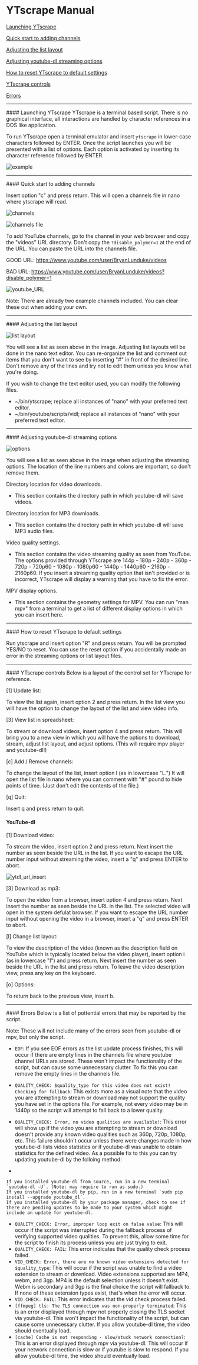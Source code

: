 # YTscrape Manual

[Launching YTscrape](#launch)

[Quick start to adding channels](#add_channels)

[Adjusting the list layout](#listlayout)

[Adjusting youtube-dl streaming options](#options)

[How to reset YTscrape to default settings](#reset)

[YTscrape controls](#ytscrape_controls)

[Errors](#errors)

---
<a name="launch"/>
#### Launching YTscrape
YTscrape is a terminal based script. There is no graphical interface, all interactions are handled by character references in a DOS like application.

To run YTscrape open a terminal emulator and insert `ytscrape` in lower-case characters followed by ENTER. Once the script launches you will be presented with a list of options. Each option is activated by inserting its character reference followed by ENTER.

![](images/manual_images/example.png "example")

---
<a name="add_channels"/>
#### Quick start to adding channels

Insert option "c" and press return. This will open a channels file in nano where ytscrape will read.

![](images/add_channels.png "channels")

![](images/add_channels_file.png "channels file")

To add YouTube channels, go to the channel in your web browser and copy the "videos" URL directory. Don't copy the `?disable_polymer=1` at the end of the URL. You can paste the URL into the channels file.

GOOD URL: https://www.youtube.com/user/BryanLunduke/videos

BAD URL: https://www.youtube.com/user/BryanLunduke/videos?disable_polymer=1

![](images/youtube_URL.png "youtube_URL")

Note: There are already two example channels included. You can clear these out when adding your own.

---
<a name="listlayout"/>
#### Adjusting the list layout

![](images/manual_images/nano.png "list layout")

You will see a list as seen above in the image. Adjusting list layouts will be done in the nano text editor. You can re-organize the list and comment out items that you don't want to see by inserting "#" in front of the desired line. Don't remove any of the lines and try not to edit them unless you know what you're doing.

If you wish to change the text editor used, you can modify the following files.

- ~/bin/ytscrape; replace all instances of "nano" with your preferred text editor.
- ~/bin/youtube/scripts/vidl; replace all instances of "nano" with your preferred text editor.

---
<a name="options"/>
#### Adjusting youtube-dl streaming options

![](images/manual_images/options.png "options")

You will see a list as seen above in the image when adjusting the streaming options. The location of the line numbers and colons are important, so don't remove them.

Directory location for video downloads.

- This section contains the directory path in which youtube-dl will save videos.

Directory location for MP3 downloads.

- This section contains the directory path in which youtube-dl will save MP3 audio files.

Video quality settings.

- This section contains the video streaming quality as seen from YouTube. The options provided through YTscrape are 144p - 180p - 240p - 360p - 720p - 720p60 - 1080p - 1080p60 - 1440p - 1440p60 - 2160p - 2160p60. If you insert a streaming quality option that isn't provided or is incorrect, YTscrape will display a warning that you have to fix the error.

MPV display options.

- This section contains the geometry settings for MPV. You can run "man mpv" from a terminal to get a list of different display options in which you can insert here.

---
<a name="reset"/>
#### How to reset YTscrape to default settings

Run ytscrape and insert option "R" and press return. You will be prompted YES/NO to reset. You can use the reset option if you accidentally made an error in the streaming options or list layout files.

---
<a name="ytscrape_controls"/>
#### YTscrape controls
Below is a layout of the control set for YTscrape for reference.

[1] Update list:

To view the list again, insert option 2 and press return. In the list view you will have the option to change the layout of the list and view video info.

[3] View list in spreadsheet:

To stream or download videos, insert option 4 and press return. This will bring you to a new view in which you will have the options to download, stream, adjust list layout, and adjust options. (This will require mpv player and youtube-dl!)

[c] Add / Remove channels:

To change the layout of the list, insert option l (as in lowercase "L.") It will open the list file in nano where you can comment with "#" pound to hide points of time. (Just don't edit the contents of the file.)

[q] Quit:

Insert q and press return to quit.

#### YouTube-dl

[1] Download video:

To stream the video, insert option 2 and press return. Next insert the number as seen beside the URL in the list. If you want to escape the URL number input without streaming the video, insert a "q" and press ENTER to abort.

![](images/ytdl_url_insert.png "ytdl_url_insert")

[3] Download as mp3:

To open the video from a browser, insert option 4 and press return. Next insert the number as seen beside the URL in the list. The selected video will open in the system defulat browser. If you want to escape the URL number input without opening the video in a browser, insert a "q" and press ENTER to abort.

[l] Change list layout:

To view the description of the video (known as the description field on YouTube which is typically located below the video player), insert option i (as in lowercase "I")  and press return. Next insert the number as seen beside the URL in the list and press return. To leave the video description view, press any key on the keyboard.

[o] Options:

To return back to the previous view, insert b.

---
<a name="errors"/>
#### Errors
Below is a list of pottential errors that may be reported by the script.

Note: These will not include many of the errors seen from youtube-dl or mpv, but only the script.

- `EOF`: If you see EOF errors as the list update process finishes, this will occur if there are empty lines in the channels file where youtube channel URLs are stored. These won't impact the functionality of the script, but can cause some unnecessary clutter. To fix this you can remove the empty lines in the channels file.
- `QUALITY_CHECK: $quality_type for this video does not exist! Checking for fallback`: This exists more as a visual note that the video you are attempting to stream or download may not support the quality you have set in the options file. For example, not every video may be in 1440p so the script will attempt to fall back to a lower quality.
- `QUALITY_CHECK: Error, no video qualities are available!`: This error will show up if the video you are attempting to stream or download doesn't provide any known video qualities such as 360p, 720p, 1080p, etc. This failure shouldn't occur unless there were changes made in how youtube-dl lists video statistics or if youtube-dl was unable to obtain statistics for the defined video. As a possible fix to this you can try updating youtube-dl by the folloing method:

-

    If you installed youtube-dl from source, run in a new terminal `youtube-dl -U`. (Note: may require to run as sudo.)
    If you installed youtube-dl by pip, run in a new terminal `sudo pip install --upgrade youtube_dl`.
    If you installed youtube-dl by your package manager, check to see if there are pending updates to be made to your system which might include an update for youtube-dl.

- `QUALITY_CHECK: Error, improper loop exit on false value`: This will occur if the script was interrupted during the fallback process of verifying supported video qualities. To prevent this, allow some time for the script to finish its process unless you are just trying to exit.
- `QUALITY_CHECK: FAIL`: This error indicates that the quality check process failed.
- `VID_CHECK: Error, there are no known video extensions detected for $quality_type`: This will occur if the script was unable to find a video extension to stream or download. Video extensions supported are MP4, webm, and 3gp. MP4 is the default selection unless it doesn't exist. Webm is secondary and 3gp is the final choice the script will fallback to. If none of these extension types exist, that's when the error will occur.
- `VID_CHECK: FAIL`: This error indicates that the vid check process failed.
- `[ffmpeg] tls: The TLS connection was non-properly terminated`: This is an error displayed through mpv not properly closing the TLS socket via youtube-dl. This won't impact the functionality of the script, but can cause some unnecessary clutter. If you allow youtube-dl time, the video should eventually load.
- `[cache] Cache is not responding - slow/stuck network connection?`: This is an error displayed through mpv via youtube-dl. This will occur if your network connection is slow or if youtube is slow to respond. If you allow youtube-dl time, the video should eventually load.